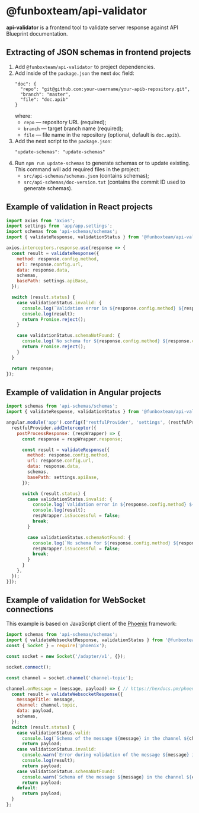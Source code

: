 # @funboxteam/api-validator

**api-validator** is a frontend tool to validate server response against API Blueprint documentation.

## Extracting of JSON schemas in frontend projects

1. Add `@funboxteam/api-validator` to project dependencies.
2. Add inside of the `package.json` the next `doc` field:
    ```
    "doc": {
      "repo": "git@github.com:your-username/your-apib-repository.git",
      "branch": "master",
      "file": "doc.apib"
    }
    ```
    where:
    - `repo` — repository URL (required);
    - `branch` — target branch name (required);
    - `file` — file name in the repository (optional, default is `doc.apib`).
3. Add the next script to the `package.json`:
    ```
    "update-schemas": "update-schemas"
    ```
4. Run `npm run update-schemas` to generate schemas or to update existing.
   This command will add required files in the project:
   - `src/api-schemas/schemas.json` (contains schemas);
   - `src/api-schemas/doc-version.txt` (contains the commit ID used to generate schemas).

## Example of validation in React projects

```javascript
import axios from 'axios';
import settings from 'app/app.settings';
import schemas from 'api-schemas/schemas';
import { validateResponse, validationStatus } from '@funboxteam/api-validator';

axios.interceptors.response.use(response => {
  const result = validateResponse({
    method: response.config.method,
    url: response.config.url,
    data: response.data,
    schemas,
    basePath: settings.apiBase,
  });

  switch (result.status) {
    case validationStatus.invalid: {
      console.log(`Validation error in ${response.config.method} ${response.config.url}`);
      console.log(result);
      return Promise.reject();
    }

    case validationStatus.schemaNotFound: {
      console.log(`No schema for ${response.config.method} ${response.config.url}.`);
      return Promise.reject();
    }
  }

  return response;
});
```

## Example of validation in Angular projects

```javascript
import schemas from 'api-schemas/schemas';
import { validateResponse, validationStatus } from '@funboxteam/api-validator';

angular.module('app').config(['restfulProvider', 'settings', (restfulProvider, settings) => {
  restfulProvider.addInterceptor({
    postProcessResponse: (respWrapper) => {
      const response = respWrapper.response;

      const result = validateResponse({
        method: response.config.method,
        url: response.config.url,
        data: response.data,
        schemas,
        basePath: settings.apiBase,
      });

      switch (result.status) {
        case validationStatus.invalid: {
          console.log(`Validation error in ${response.config.method} ${response.config.url}`);
          console.log(result);
          respWrapper.isSuccessful = false;
          break;
        }

        case validationStatus.schemaNotFound: {
          console.log(`No schema for ${response.config.method} ${response.config.url}.`);
          respWrapper.isSuccessful = false;
          break;
        }
      }
    },
  });
}]);
```

## Example of validation for WebSocket connections

This example is based on JavaScript client of the [Phoenix](https://hexdocs.pm/phoenix/js/) framework:

```javascript
import schemas from 'api-schemas/schemas';
import { validateWebsocketResponse, validationStatus } from '@funboxteam/api-validator';
const { Socket } = require('phoenix');

const socket = new Socket('/adapter/v1', {});

socket.connect();

const channel = socket.channel('channel-topic');

channel.onMessage = (message, payload) => { // https://hexdocs.pm/phoenix/js/#channelonmessage
  const result = validateWebsocketResponse({
    messageTitle: message,
    channel: channel.topic,
    data: payload,
    schemas,
  });
  switch (result.status) {
    case validationStatus.valid:
      console.log(`Schema of the message ${message} in the channel ${channel.topic} is valid`);
      return payload;
    case validationStatus.invalid:
      console.warn(`Error during validation of the message ${message} in the channel ${channel.topic}`);
      console.log(result);
      return payload;
    case validationStatus.schemaNotFound:
      console.warn(`Schema of the message ${message} in the channel ${channel.topic} not found`);
      return payload;
    default:
      return payload;
  }
};
```

